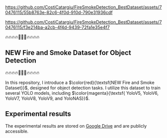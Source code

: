 

https://github.com/CostiCatargiu/FireSmokeDetection_BestDataset/assets/70476115/55b8763e-82c6-4f0d-910d-790e31936cdf



https://github.com/CostiCatargiu/FireSmokeDetection_BestDataset/assets/70476115/f3e214ba-a2cb-4f4d-9439-72fa1e35e4f7



:fire::fire::fire::fire::dash::dash::dash::fire::fire::fire::fire:
## NEW Fire and Smoke Dataset for Object Detection
:fire::fire::fire::fire::dash::dash::dash::fire::fire::fire::fire:

In this repository, I introduce a  $\color{red}{\textsf{NEW Fire and Smoke Dataset}}$, designed for object detection tasks. I utilize this dataset to train several YOLO models, including   $\color{magenta}{\textsf{ YoloV5, YoloV6, YoloV7, YoloV8, YoloV9, and YoloNAS}}$.


## Experimental results

The experimental results are stored on [Google Drive](https://drive.google.com/drive/folders/1yrOg-DV_fkiu2aWtRi6ftH_v4MGoTtEd?usp=drive_link) and are publicly accessible.
